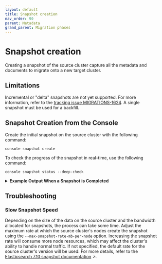 ```yaml
---
layout: default
title: Snapshot creation
nav_order: 90
parent: Metadata
grand_parent: Migration phases
---
```



# Snapshot creation

Creating a snapshot of the source cluster capture all the metadata and documents to migrate onto a new target cluster.

## Limitations

Incremental or "delta" snapshots are not yet supported. For more information, refer to the [tracking issue MIGRATIONS-1624](https://opensearch.atlassian.net/browse/MIGRATIONS-1624). A single snapshot must be used for a backfill.

## Snapshot Creation from the Console

Create the initial snapshot on the source cluster with the following command:

```shell
console snapshot create
```

To check the progress of the snapshot in real-time, use the following command:

```shell
console snapshot status --deep-check
```

<details>
<summary><b>Example Output When a Snapshot is Completed</b></summary>

```shell
console snapshot status --deep-check

SUCCESS
Snapshot is SUCCESS.
Percent completed: 100.00%
Data GiB done: 29.211/29.211
Total shards: 40
Successful shards: 40
Failed shards: 0
Start time: 2024-07-22 18:21:42
Duration: 0h 13m 4s
Anticipated duration remaining: 0h 0m 0s
Throughput: 38.13 MiB/sec
```
</details>

## Troubleshooting

### Slow Snapshot Speed

Depending on the size of the data on the source cluster and the bandwidth allocated for snapshots, the process can take some time. Adjust the maximum rate at which the source cluster's nodes create the snapshot using the `--max-snapshot-rate-mb-per-node` option. Increasing the snapshot rate will consume more node resources, which may affect the cluster's ability to handle normal traffic. If not specified, the default rate for the source cluster's version will be used. For more details, refer to the [Elasticsearch 7.10 snapshot documentation](https://www.elastic.co/guide/en/elasticsearch/reference/7.10/put-snapshot-repo-api.html#put-snapshot-repo-api-request-body) ↗.